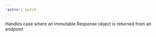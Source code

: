 ```yaml
---
'astro': patch
---
```


Handles case where an immutable Response object is returned from an endpoint
